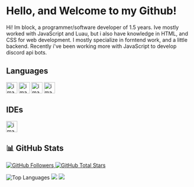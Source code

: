 # Hello, and Welcome to my Github!
Hi! Im block, a programmer/software developer of 1.5 years. Ive mostly worked with JavaScript and Luau, but i also have knowledge in HTML, and CSS for web development. I mostly specialize in forntend work, and a little backend. Recently i've been working more with JavaScript to develop discord api bots.

## Languages
<img width="30" height="30" alt="image" src="https://github.com/user-attachments/assets/f0310e15-e849-4086-b2d1-5ac819bfcade" />
<img width="30" height="30" alt="image" src="https://github.com/user-attachments/assets/6dd073cd-2b62-4bc5-947e-fa2a9e70b755" />
<img width="30" height="30" alt="image" src="https://github.com/user-attachments/assets/65414d5d-e71f-40f3-bcbe-41458f38383a" />
<img width="30" height="30" alt="image" src="https://github.com/user-attachments/assets/aaf37f47-670b-45f0-b85c-ef098fd77b34" />

## IDEs
<img width="30" height="30" alt="image" src="https://github.com/user-attachments/assets/bfae7f3b-8e82-4c89-996b-fd523a18494b" />

## 📊 GitHub Stats

<p align="left">
	<a href="https://github.com/blockthedev?tab=followers">
		<img alt="GitHub Followers" title="Github Followers" src="https://custom-icon-badges.demolab.com/github/followers/blockthedev?color=236ad3&labelColor=1155ba&style=for-the-badge&logo=person-add&label=Follow&logoColor=white"/>
	</a>
	<a href="https://github.com/blockthedev?tab=repositories&sort=stargazers">
		<img alt="GitHub Total Stars" title="Stars on GitHub" src="https://custom-icon-badges.demolab.com/github/stars/blockthedev?color=55960c&style=for-the-badge&labelColor=488207&logo=star"/>
	</a>
</p>

<img src="https://github-readme-stats.vercel.app/api/top-langs/?username=blockthedev&langs_count=10&title_color=FC0000&text_color=ffffff&icon_color=FC0000&bg_color=151718&hide_border=true&locale=en&custom_title=Top%20%Languages" alt="Top Languages" />
<img src="https://github-readme-stats.vercel.app/api?username=blockthedev&show_icons=true&theme=gruvbox"/>
<img src="https://streak-stats.demolab.com?user=blockthedev&theme=gruvbox&border_radius=4.5"/>
